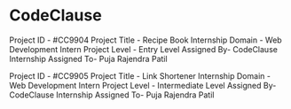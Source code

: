 # CodeClause

Project ID - #CC9904
Project Title - Recipe Book
Internship Domain - Web Development Intern
Project Level - Entry Level
Assigned By- CodeClause Internship
Assigned To- Puja Rajendra Patil


Project ID - #CC9905
Project Title - Link Shortener
Internship Domain - Web Development Intern
Project Level - Intermediate Level
Assigned By- CodeClause Internship
Assigned To- Puja Rajendra Patil
